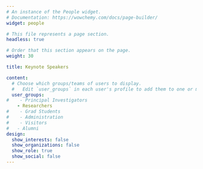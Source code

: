```yaml
---
# An instance of the People widget.
# Documentation: https://wowchemy.com/docs/page-builder/
widget: people

# This file represents a page section.
headless: true

# Order that this section appears on the page.
weight: 30

title: Keynote Speakers

content:
  # Choose which groups/teams of users to display.
  #   Edit `user_groups` in each user's profile to add them to one or more of these groups.
  user_groups:
#    - Principal Investigators
    - Researchers
#    - Grad Students
#    - Administration
#    - Visitors
#   - Alumni
design:
  show_interests: false
  show_organizations: false
  show_role: true
  show_social: false
---
```

